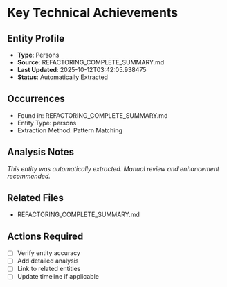 # Key Technical Achievements

## Entity Profile
- **Type**: Persons
- **Source**: REFACTORING_COMPLETE_SUMMARY.md
- **Last Updated**: 2025-10-12T03:42:05.938475
- **Status**: Automatically Extracted

## Occurrences
- Found in: REFACTORING_COMPLETE_SUMMARY.md
- Entity Type: persons
- Extraction Method: Pattern Matching

## Analysis Notes
*This entity was automatically extracted. Manual review and enhancement recommended.*

## Related Files
- REFACTORING_COMPLETE_SUMMARY.md

## Actions Required
- [ ] Verify entity accuracy
- [ ] Add detailed analysis
- [ ] Link to related entities
- [ ] Update timeline if applicable
